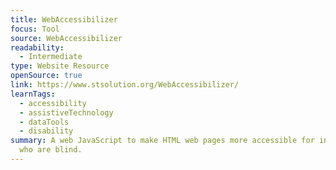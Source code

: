 ```yaml
---
title: WebAccessibilizer
focus: Tool
source: WebAccessibilizer
readability:
  - Intermediate
type: Website Resource
openSource: true
link: https://www.stsolution.org/WebAccessibilizer/
learnTags:
  - accessibility
  - assistiveTechnology
  - dataTools
  - disability
summary: A web JavaScript to make HTML web pages more accessible for individuals
  who are blind.
---
```

